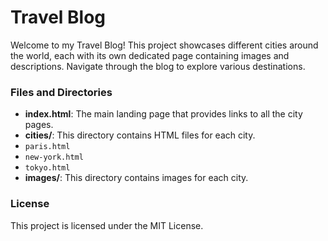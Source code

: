 # Travel Blog

Welcome to my Travel Blog! This project showcases different cities around the world, each with its own dedicated page containing images and descriptions. Navigate through the blog to explore various destinations.
### Files and Directories

- **index.html**: The main landing page that provides links to all the city pages.
-  **cities/**: This directory contains HTML files for each city.
  - `paris.html`
  - `new-york.html`
  - `tokyo.html`
  - **images/**: This directory contains images for each city.
### License
This project is licensed under the MIT License.  
